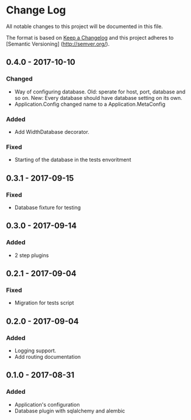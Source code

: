 # Change Log
All notable changes to this project will be documented in this file.

The format is based on [Keep a Changelog](http://keepachangelog.com/) and this project adheres to [Semantic Versioning]
(http://semver.org/).

## 0.4.0 - 2017-10-10
### Changed
- Way of configuring database. Old: sperate for host, port, database and so on. New: Every database should have database
    setting on its own.
- Application.Config changed name to a Application.MetaConfig

### Added
- Add WidthDatabase decorator.

### Fixed
- Starting of the database in the tests envoritment


## 0.3.1 - 2017-09-15
### Fixed
- Database fixture for testing

## 0.3.0 - 2017-09-14
### Added
- 2 step plugins

## 0.2.1 - 2017-09-04
### Fixed
- Migration for tests script

## 0.2.0 - 2017-09-04
### Added
- Logging support.
- Add routing documentation

## 0.1.0 - 2017-08-31
### Added
- Application's configuration
- Database plugin with sqlalchemy and alembic
